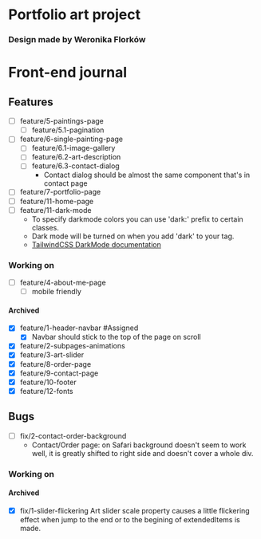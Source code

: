 # Portfolio art project
### Design made by Weronika Florków

# Front-end journal

## Features

- [ ] feature/5-paintings-page
  - [ ]  feature/5.1-pagination
- [ ] feature/6-single-painting-page
  - [ ] feature/6.1-image-gallery  
  - [ ] feature/6.2-art-description 
  - [ ] feature/6.3-contact-dialog
    - Contact dialog should be almost the same component that's in contact page
- [ ] feature/7-portfolio-page
- [ ] feature/11-home-page
- [ ] feature/11-dark-mode
  - To specify darkmode colors you can use 'dark:' prefix to certain classes.
  - Dark mode will be turned on when you add 'dark' to your <html> tag.
  - [TailwindCSS DarkMode documentation](https://tailwindcss.com/docs/dark-mode)


### Working on

- [ ] feature/4-about-me-page
  - [ ] mobile friendly

#### Archived

- [x] feature/1-header-navbar #Assigned
  - [x] Navbar should stick to the top of the page on scroll
- [x] feature/2-subpages-animations
- [x] feature/3-art-slider
- [x] feature/8-order-page
- [x] feature/9-contact-page
- [x] feature/10-footer
- [x] feature/12-fonts
## Bugs

- [ ] fix/2-contact-order-background
  - Contact/Order page: on Safari background doesn't seem to work well, it is greatly shifted to right side and doesn't cover a whole div.

### Working on

#### Archived

 - [x] fix/1-slider-flickering 
 Art slider scale property causes a little flickering effect when jump to the end or to the begining of extendedItems is made.



